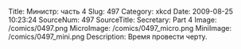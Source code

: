 Title: Министр: часть 4 
Slug: 497 
Category: xkcd 
Date: 2009-08-25 10:23:24 
SourceNum: 497 
SourceTitle: Secretary: Part 4 
Image: /comics/0497.png 
MicroImage: /comics/0497_micro.png 
MiniImage: /comics/0497_mini.png 
Description: Время провести черту. 

